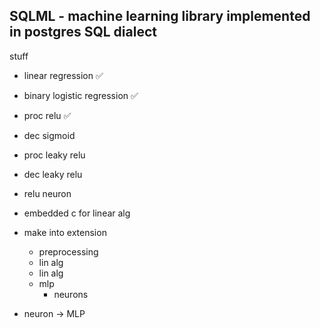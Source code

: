 SQLML - machine learning library implemented in postgres SQL dialect
---

stuff
- linear regression ✅
- binary logistic regression ✅
- proc relu ✅


- dec sigmoid
 

- proc leaky relu
- dec leaky relu
- relu neuron


- embedded c for linear alg
- make into extension
  - preprocessing
  - lin alg
  - lin alg
  - mlp
    - neurons
- neuron -> MLP
